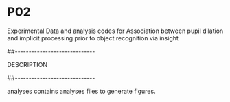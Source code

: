 # P02
Experimental Data and analysis codes for Association between pupil dilation and implicit processing prior to object recognition via insight

##-----------------------------

DESCRIPTION

##-----------------------------

analyses contains analyses files to generate figures.
